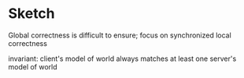 # Sketch

Global correctness is difficult to ensure; focus on synchronized local correctness

invariant: client's model of world always matches at least one server's model of world
